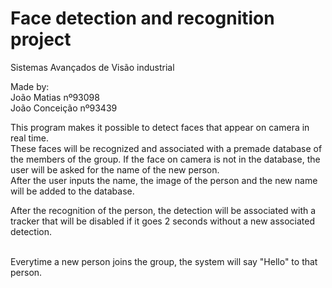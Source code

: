 # Face detection and recognition project
Sistemas Avançados de Visão industrial

Made by:<br />
João Matias nº93098<br />
João Conceição nº93439<br />


This program makes it possible to detect faces that appear on camera in real time.<br /> These faces will be recognized and associated with a premade database of the members of the group. If the face on camera is not in the database, the user will be asked for the name of the new person.<br /> After the user inputs the name, the image of the person and the new name will be added to the database.

After the recognition of the person, the detection will be associated with a tracker that will be disabled if it goes 2 seconds without a new associated detection. <br />

<br />
Everytime a new person joins the group, the system will say "Hello" to that person.
